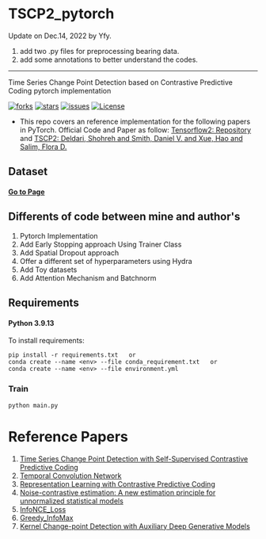 # TSCP2_pytorch
Update on Dec.14, 2022 by Yfy.
1. add two .py files for preprocessing bearing data.
2. add some annotations to better understand the codes.
______________________________________
Time Series Change Point Detection based on Contrastive Predictive Coding pytorch implementation

[![forks](https://img.shields.io/github/forks/lee-seon-woo/tscp2_pytorch?style=plastic)](https://github.com/LEE-SEON-WOO/TSCP2_pytorch/network/members)
[![stars](https://img.shields.io/github/stars/lee-seon-woo/tscp2_pytorch?style=plastic)](https://github.com/LEE-SEON-WOO/TSCP2_pytorch/stargazers)
[![issues](https://img.shields.io/github/issues/lee-seon-woo/tscp2_pytorch)](https://github.com/LEE-SEON-WOO/TSCP2_pytorch/issues)
[![License](https://img.shields.io/github/license/lee-seon-woo/tscp2_pytorch)](./LICENSE)

* This repo covers an reference implementation for the following papers in PyTorch. Official Code and Paper as follow: [Tensorflow2: Repository](https://github.com/cruiseresearchgroup/TSCP2) and [TSCP2: Deldari, Shohreh and Smith, Daniel V. and Xue, Hao and Salim, Flora D.](https://arxiv.org/abs/2011.14097)
## Dataset
####  [Go to Page](https://github.com/OctoberChang/klcpd_code/tree/master/data)

## Differents of code between mine and author's
1. Pytorch Implementation
2. Add Early Stopping approach Using Trainer Class
3. Add Spatial Dropout approach
4. Offer a different set of hyperparameters using Hydra
5. Add Toy datasets
6. Add Attention Mechanism and Batchnorm

## Requirements
#### Python 3.9.13
To install requirements:
```console
pip install -r requirements.txt   or
conda create --name <env> --file conda_requirement.txt   or
conda create --name <env> --file environment.yml
```
### **Train**
```
python main.py
```

# Reference Papers
1. [Time Series Change Point Detection with Self-Supervised Contrastive Predictive Coding](https://doi.org/10.1145/3442381.3449903)
2. [Temporal Convolution Network](https://github.com/flrngel/TCN-with-attention)
3. [Representation Learning with Contrastive Predictive Coding](https://arxiv.org/abs/1807.03748)
4. [Noise-contrastive estimation: A new estimation principle for unnormalized statistical models](http://proceedings.mlr.press/v9/gutmann10a/gutmann10a.pdf)
5. [InfoNCE_Loss](https://github.com/loeweX/Greedy_InfoMax/)
6. [Greedy_InfoMax](https://github.com/loeweX/Greedy_InfoMax/)
7. [Kernel Change-point Detection with Auxiliary Deep Generative Models](https://openreview.net/forum?id=r1GbfhRqF7)
